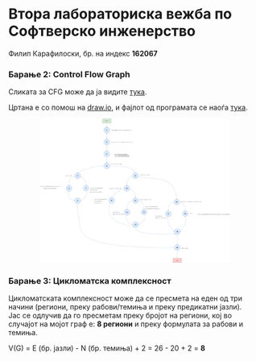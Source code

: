 # Втора лабораториска вежба по Софтверско инженерство
Филип Карафилоски, бр. на индекс **162067**
<br>

### Барање 2: Control Flow Graph

Сликата за CFG може да ја видите [тука](https://raw.githubusercontent.com/markedone123/SI_2021_lab2_162067/master/lab2_CFG.png). 

Цртана е со помош на [draw.io](https://app.diagrams.net/), и фајлот од програмата се наоѓа [тука](https://github.com/markedone123/SI_2021_lab2_162067/blob/master/lab2_CFG.drawio). 

<p align="center">
<img src="https://raw.githubusercontent.com/markedone123/SI_2021_lab2_162067/master/lab2_CFG.png" width=75%;></img>
</p>

### Барање 3: Цикломатска комплексност

Цикломатската комплексност може да се пресмета на еден од три начини (региони, преку рабови/темиња и преку предикатни јазли). <br> 
Јас се одлучив да го пресметам преку бројот на региони, кој во случајот на мојот граф е: **8 региони** и преку формулата за рабови и темиња. 
<br> 

V(G) = E (бр. јазли) - N (бр. темиња) + 2 = 26 - 20 + 2 = **8** 
